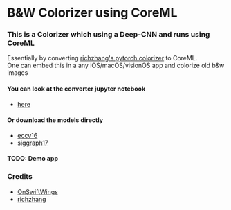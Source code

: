 # B&W Colorizer using CoreML

### This is a Colorizer which using a Deep-CNN and runs using CoreML
Essentially by converting [richzhang's pytorch colorizer](http://richzhang.github.io/colorization/) to CoreML. 
<br>
One can embed this in a any iOS/macOS/visionOS app and colorize old b&w images

#### You can look at the converter jupyter notebook
- [here](./convert.ipynb)

#### Or download the models directly
- [eccv16](./ECCV16Colorize.mlpackage.zip)
- [siggraph17](./SIGGraph17Colorizer.mlpackage.zip)

#### TODO: Demo app 

### Credits
- [OnSwiftWings](https://www.onswiftwings.com/posts/image-colorization-coreml/#)
- [richzhang](http://richzhang.github.io/colorization/)